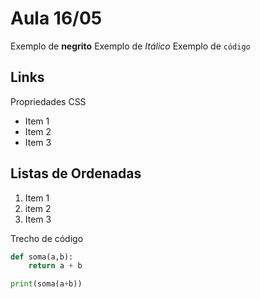 
# Aula 16/05

Exemplo de **negrito**
Exemplo de *Itálico*
Exemplo de `código`

## Links

Propriedades CSS

- Item 1
- Item 2
- Item 3

## Listas de Ordenadas

1. Item 1
2. item 2
3. Item 3

Trecho de código

```python
def soma(a,b):
    return a + b

print(soma(a+b))

```

